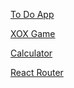 
[To Do App](https://aysesenafeyiz.github.io/React_Examples/todo_app/dist/index.html)

[XOX Game](https://aysesenafeyiz.github.io/React_Examples/xox/build/index.html)

[Calculator](https://aysesenafeyiz.github.io/React_Examples/React_Calculator/build/index.html)

[React Router](https://aysesenafeyiz.github.io/React_Examples/react_router/build/index.html)
